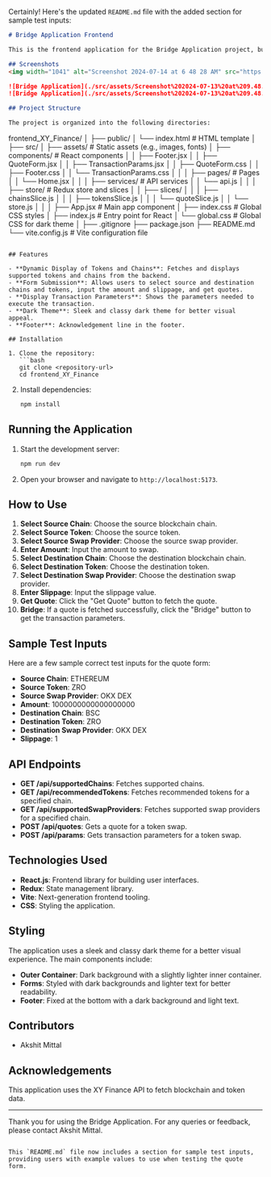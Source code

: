 Certainly! Here's the updated `README.md` file with the added section for sample test inputs:

```markdown
# Bridge Application Frontend

This is the frontend application for the Bridge Application project, built using React.js and Redux for state management. It provides an interface for users to fetch token and chain data, get quotes for token swaps, and display transaction parameters.

## Screenshots
<img width="1041" alt="Screenshot 2024-07-14 at 6 48 28 AM" src="https://github.com/user-attachments/assets/6fd6b164-2729-46c5-85b5-80e419c930cd">

![Bridge Application](./src/assets/Screenshot%202024-07-13%20at%209.48.46%20PM.png)
![Bridge Application](./src/assets/Screenshot%202024-07-13%20at%209.48.58%20PM.png)

## Project Structure

The project is organized into the following directories:

```
frontend_XY_Finance/
│
├── public/
│   └── index.html          # HTML template
│
├── src/
│   ├── assets/             # Static assets (e.g., images, fonts)
│   ├── components/         # React components
│   │   ├── Footer.jsx
│   │   ├── QuoteForm.jsx
│   │   ├── TransactionParams.jsx
│   │   ├── QuoteForm.css
│   │   ├── Footer.css
│   │   └── TransactionParams.css
│   │
│   ├── pages/              # Pages
│   │   └── Home.jsx
│   │
│   ├── services/           # API services
│   │   └── api.js
│   │
│   ├── store/              # Redux store and slices
│   │   ├── slices/
│   │   │   ├── chainsSlice.js
│   │   │   ├── tokensSlice.js
│   │   │   └── quoteSlice.js
│   │   └── store.js
│   │
│   ├── App.jsx             # Main app component
│   ├── index.css           # Global CSS styles
│   ├── index.js            # Entry point for React
│   └── global.css          # Global CSS for dark theme
│
├── .gitignore
├── package.json
├── README.md
└── vite.config.js          # Vite configuration file
```

## Features

- **Dynamic Display of Tokens and Chains**: Fetches and displays supported tokens and chains from the backend.
- **Form Submission**: Allows users to select source and destination chains and tokens, input the amount and slippage, and get quotes.
- **Display Transaction Parameters**: Shows the parameters needed to execute the transaction.
- **Dark Theme**: Sleek and classy dark theme for better visual appeal.
- **Footer**: Acknowledgement line in the footer.

## Installation

1. Clone the repository:
   ```bash
   git clone <repository-url>
   cd frontend_XY_Finance
   ```

2. Install dependencies:
   ```bash
   npm install
   ```

## Running the Application

1. Start the development server:
   ```bash
   npm run dev
   ```

2. Open your browser and navigate to `http://localhost:5173`.

## How to Use

1. **Select Source Chain**: Choose the source blockchain chain.
2. **Select Source Token**: Choose the source token.
3. **Select Source Swap Provider**: Choose the source swap provider.
4. **Enter Amount**: Input the amount to swap.
5. **Select Destination Chain**: Choose the destination blockchain chain.
6. **Select Destination Token**: Choose the destination token.
7. **Select Destination Swap Provider**: Choose the destination swap provider.
8. **Enter Slippage**: Input the slippage value.
9. **Get Quote**: Click the "Get Quote" button to fetch the quote.
10. **Bridge**: If a quote is fetched successfully, click the "Bridge" button to get the transaction parameters.

## Sample Test Inputs

Here are a few sample correct test inputs for the quote form:

- **Source Chain**: ETHEREUM
- **Source Token**: ZRO
- **Source Swap Provider**: OKX DEX
- **Amount**: 1000000000000000000
- **Destination Chain**: BSC
- **Destination Token**: ZRO
- **Destination Swap Provider**: OKX DEX
- **Slippage**: 1

## API Endpoints

- **GET /api/supportedChains**: Fetches supported chains.
- **GET /api/recommendedTokens**: Fetches recommended tokens for a specified chain.
- **GET /api/supportedSwapProviders**: Fetches supported swap providers for a specified chain.
- **POST /api/quotes**: Gets a quote for a token swap.
- **POST /api/params**: Gets transaction parameters for a token swap.

## Technologies Used

- **React.js**: Frontend library for building user interfaces.
- **Redux**: State management library.
- **Vite**: Next-generation frontend tooling.
- **CSS**: Styling the application.

## Styling

The application uses a sleek and classy dark theme for a better visual experience. The main components include:
- **Outer Container**: Dark background with a slightly lighter inner container.
- **Forms**: Styled with dark backgrounds and lighter text for better readability.
- **Footer**: Fixed at the bottom with a dark background and light text.

## Contributors

- Akshit Mittal

## Acknowledgements

This application uses the XY Finance API to fetch blockchain and token data.

---

Thank you for using the Bridge Application. For any queries or feedback, please contact Akshit Mittal.
```

This `README.md` file now includes a section for sample test inputs, providing users with example values to use when testing the quote form.